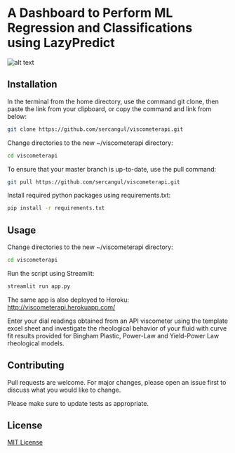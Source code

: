 # A Dashboard to Perform ML Regression and Classifications using LazyPredict

![alt text](https://github.com/sercangul/LazyML/blob/main/Lazy_ML.png "Logo Title Text 1")

## Installation

In the  terminal from the home directory, use the command git clone, then paste the link from your clipboard, or copy the command and link from below:

```bash
git clone https://github.com/sercangul/viscometerapi.git
```

Change directories to the new ~/viscometerapi directory:

```bash
cd viscometerapi
```

To ensure that your master branch is up-to-date, use the pull command:

```bash
git pull https://github.com/sercangul/viscometerapi.git
```

Install required python packages using requirements.txt:

```bash
pip install -r requirements.txt
```

## Usage

Change directories to the new ~/viscometerapi directory:

```bash
cd viscometerapi
```

Run the script using Streamlit:

```bash
streamlit run app.py
```

The same app is also deployed to Heroku: http://viscometerapi.herokuapp.com/

Enter your dial readings obtained from an API viscometer using the template excel sheet and investigate the rheological behavior of your fluid with curve fit results provided for Bingham Plastic, Power-Law and Yield-Power Law rheological models.

## Contributing
Pull requests are welcome. For major changes, please open an issue first to discuss what you would like to change.

Please make sure to update tests as appropriate.

## License
[MIT License](https://choosealicense.com/licenses/mit/)
